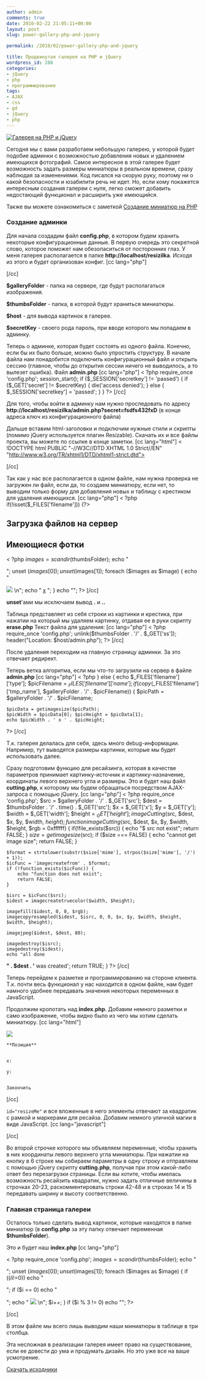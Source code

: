 ```yaml
---
author: admin
comments: true
date: 2010-02-22 21:05:11+00:00
layout: post
slug: power-gallery-php-and-jquery

permalink: /2010/02/power-gallery-php-and-jquery

title: Продвинутая галерея на PHP и jQuery
wordpress_id: 288
categories:
- jQuery
- php
- программирование
tags:
- AJAX
- css
- gd
- jQuery
- php
---
```


[![Галерея на PHP и jQuery](http://vredniy.ru/wp-content/uploads/2010/02/screenshot-150x150.jpg)](http://vredniy.ru/wp-content/uploads/2010/02/screenshot.jpg)

Сегодня мы с вами разработаем небольшую галерею, у которой будет подобие админки с возможностью добавления новых и удалением имеющихся фотографий. Самое интересное в этой галерее будет возможность задать размеры миниатюры в реальном времени, сразу наблюдая за изменениями. Код писался на скорую руку, поэтому ни о какой безопасности и юзабилити речь не идет. Но, если кому покажется интересным создания галереи с нуля, легко сможет добавить недостающий функционал и расширить уже имеющийся.


Также вы можете ознакомиться с заметкой [Создание миниатюр на PHP](/2010/02/11/thumbnails-ph-gd/)


### Создание админки




Для начала создадим файл **config.php**, в котором будем хранить некоторые конфигурационные данные. В первую очередь это секретной слово, которое поможет нам обезопаситься от посторонних глаз. У меня галерея располагается в папке **http://localhost/resizilka**. Исходя из этого и будет организован конфиг.
[cc lang="php"]

[/cc]


**$galleryFolder** - папка на сервере, где будут располагаться изображения.


**$thumbsFolder** - папка, в которой будут храниться миниатюры.


**$host** - для вывода картинок в галерее.


**$secretKey** - своего рода пароль, при вводе которого мы попадаем в админку.


Теперь о админке, которая будет состоять из одного файла. Конечно, если бы их было больше, можно было упростить структуру.
В начале файла нам понадобится подключить конфигурационный файл и открыть сессию (главное, чтобы до открытия сессии ничего не выводилось, а то вылезет ошибка). Файл **admin.php**
[cc lang="php"]
< ?php require_once 'config.php';
session_start();
if ($_SESSION['secretkey'] != 'passed') {
    if ($_GET['secret'] != $secretKey) {
        die('access denied');
    } else {
        $_SESSION['secretkey'] = 'passed';
    }
}
?>
[/cc]


Для того, чтобы войти в админку нам нужно проследовать по адресу **http://localhost/resizilka/admin.php?secret=fsdfs432fxD** (в конце адреса ключ из конфигурационного файла)


Дальше вставим html-заголовки и подключим нужные стили и скрипты (помимо jQuery используется плагин Resizable). Скачать их и все файлы проекта, вы можете по ссылке в конце заметки.
[cc lang="html"]
< !DOCTYPE html PUBLIC "-//W3C//DTD XHTML 1.0 Strict//EN"
   "http://www.w3.org/TR/xhtml1/DTD/xhtml1-strict.dtd">



[/cc]


Так как у нас все располагается в одном файле, нам нужна проверка не загружен ли файл, если да, то создаем миниатюру, если нет, то выводим только форму для добавления новых и таблицу с крестиком для удаления имеющихся.
[cc lang="php"]
< ?php
if(!isset($_FILES['filename'])) {?>


## Загрузка файлов на сервер








## Имеющиеся фотки


< ?php
$images = scandir($thumbsFolder);
echo "

";
unset ($images[0]);
unset ($images[1]);
foreach ($images as $image) {
    echo "

![](\"")
\n";
    echo "
[x]($host/erase.php?ss=$image)
";
}
echo "";
?>
[/cc]


**unset**'ами мы исключаем вывод **.** и **..**


Таблица представляет из себя строки из картинки и крестика, при нажатии на который мы удаляем картинку, отдавая ее в руки скрипту **erase.php** Текст файла для удаления:
[cc lang="php"]
< ?php
require_once 'config.php';
unlink($thumbsFolder . '/' . $_GET['ss']);
header("Location: $host/admin.php");
?>
[/cc]


После удаления переходим на главную страницу админки. За это отвечает редирект.


Теперь ветка алгоритма, если мы что-то загрузили на сервер в файле **admin.php**
[cc lang="php"]
< ?php } else {
    echo $_FILES['filename']['type'];
    $picFilename = $_FILES['filename']['name'];
    if (copy($_FILES['filename']['tmp_name'],
            $galleryFolder . '/' . $picFilename)) {
        $picPath = $galleryFolder . '/' . $picFilename;


    $picData = getimagesize($picPath);
    $picWidth = $picData[0]; $picHeight = $picData[1];
    echo $picWidth . ' x ' . $picHeight;
?>
[/cc]


Т.к. галерея делалась для себя, здесь много debug-информации. Например, тут выводятся размеры картинки, которые мы будет использовать далее.


Сразу подготовим функцию для ресайзинга, которая в качестве параметров принимает картинку-источник и картинку-назначение, координаты левого верхнего угла и размеры. Это и будет наш файл **cutting.php**, к которому мы будем обращаться посредством AJAX-запроса с помощью jQuery.
[cc lang="php"]
< ?php
require_once 'config.php';
$src = $galleryFolder . '/' . $_GET['src'];
$dest = $thumbsFolder . '/' . time() . $_GET['src'];
$x = $_GET['x'];   $y = $_GET['y'];
$width = $_GET['width'];    $height = $_GET['height'];
imageCutting($src, $dest, $x, $y, $width, $height);
function imageCutting($src, $dest, $x, $y, $width, $height, $rgb = 0xffffff)
{
    if(!file_exists($src)) {
        echo "$ src not exist";
        return FALSE;
    }
    $size = getimagesize($src);
    if ($size === FALSE) {
        echo "cannot get image size";
        return FALSE;
    }

    $format = strtolower(substr($size['mime'], strpos($size['mime'], '/') + 1));
    $icFunc = 'imagecreatefrom' . $format;
    if (!function_exists($icFunc)) {
        echo "function does not exist";
        return FALSE;
    }

    $isrc = $icFunc($src);
    $idest = imagecreatetruecolor($width, $height);

    imagefill($idest, 0, 0, $rgb);
    imagecopyresampled($idest, $isrc, 0, 0, $x, $y, $width, $height, $width, $height);

    imagejpeg($idest, $dest, 80);

    imagedestroy($isrc);
    imagedestroy($idest);
    echo "all done
**" . $dest . '**
was created';
    return TRUE;
}
?>
[/cc]


Теперь перейдем к разметке и программированию на стороне клиента. Т.к. почти весь функционал у нас находится в одном файле, нам будет намного удобнее передавать значения некоторых переменных в JavaScript.


Продолжим кропотать над **index.php**. Добавим немного разметки и само изображение, чтобы видно было из чего мы хотим сделать миниатюру.
[cc lang="html"]



![](<?php echo $picPath; ?/>)






































    **Позиция**


    x:

    y:


    Закончить






[/cc]


`id="resizeMe"` и все вложенные в него элементы отвечают за квадратик с рамкой и маркерами для ресайза. Добавим немного уличной магии в виде JavaScript.
[cc lang="javascript"]

[/cc]


Во второй строчке которого мы объявляем переменные, чтобы хранить в них координаты левого верхнего угла миниатюры. При нажатии на кнопку в 6 строке мы собираем параметры в одну строку и отправляем с помощью jQuery скрипту **cutting.php**, получая при этом какой-либо ответ без перезагрузки страницы. Если вы хотите, чтобы имелась возможность ресайзить квадратик, нужно задать отличные величины в строчках 20-23, раскомментировать строки 42-48 и в строках 14 и 15 передавать ширину и высоту соответственно.


### Главная страница галереи




Осталось только сделать вывод картинок, которые находятся в папке миниатюр (в **config.php** за эту папку отвечает переменная **$thumbsFolder**).


Это и будет наш **index.php**
[cc lang="php"]



< ?php
require_once 'config.php';
$images = scandir($thumbsFolder);
echo "

";
unset ($images[0]);
unset ($images[1]);
foreach ($images as $image) {
if (($i % 3 == 0) && ($i!=0)) echo "

";
if ($i == 0) echo "

";
echo "
![](\"")
\n";
$i++;
}
if ($i % 3 != 0) echo "";
?>


[/cc]


В этом файле мы всего лишь выводим наши миниатюры в таблице в три столбца.


Эта несложная в реализации галерея имеет право на существование, если ее довести до ума и продумать дизайн. Но это уже все на ваше усмотрение.




[Скачать исходники](/files/resizilka.rar)
